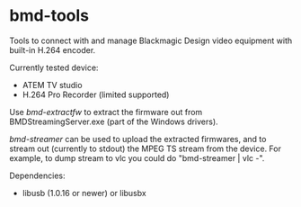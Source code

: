 bmd-tools
=========

Tools to connect with and manage Blackmagic Design video
equipment with built-in H.264 encoder.

Currently tested device:

 * ATEM TV studio
 * H.264 Pro Recorder (limited supported)

Use *bmd-extractfw* to extract the firmware out from
BMDStreamingServer.exe (part of the Windows drivers).

*bmd-streamer* can be used to upload the extracted firmwares,
and to stream out (currently to stdout) the MPEG TS stream
from the device. For example, to dump stream to vlc you could
do "bmd-streamer | vlc -".

Dependencies:
 * libusb (1.0.16 or newer) or libusbx
